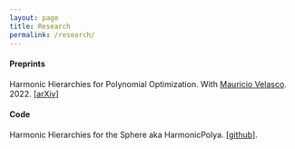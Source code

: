 ```yaml
---
layout: page
title: Research
permalink: /research/
---
```


<h4><strong> Preprints </strong> </h4>

Harmonic Hierarchies for Polynomial Optimization. With <a href="http://wwwprof.uniandes.edu.co/~mvelasco/Velasco.html">Mauricio Velasco</a>. 2022. [<a href="https://arxiv.org/abs/2202.12865">arXiv</a>]

<h4><strong> Code </strong> </h4>

Harmonic Hierarchies for the Sphere aka HarmonicPolya. [<a href="https://github.com/SergioCS147/HarmonicPolya.jl">github</a>].

<!---
<h4><strong> Thesis </strong> </h4>

Undergraduate - Math. Under <a href="https://sites.google.com/view/davidkarpuk/home">David Karpuk</a>. 
-->
